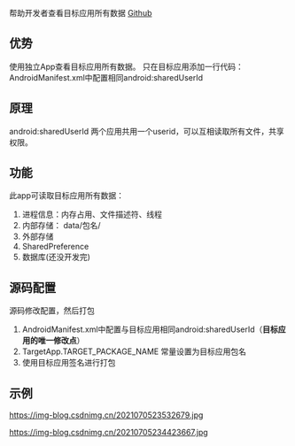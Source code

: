 帮助开发者查看目标应用所有数据
[Github](https://github.com/Ping-Pang-Qiu/Insight)

## 优势
使用独立App查看目标应用所有数据。
只在目标应用添加一行代码：
AndroidManifest.xml中配置相同android:sharedUserId

## 原理
android:sharedUserId
两个应用共用一个userid，可以互相读取所有文件，共享权限。

## 功能
此app可读取目标应用所有数据：
1. 进程信息：内存占用、文件描述符、线程
2. 内部存储： data/包名/
3. 外部存储
4. SharedPreference
5. 数据库(还没开发完)

## 源码配置
源码修改配置，然后打包
1. AndroidManifest.xml中配置与目标应用相同android:sharedUserId（**目标应用的唯一修改点**）
2. TargetApp.TARGET_PACKAGE_NAME 常量设置为目标应用包名
3. 使用目标应用签名进行打包


## 示例
https://img-blog.csdnimg.cn/2021070523532679.jpg

https://img-blog.csdnimg.cn/20210705234423667.jpg



